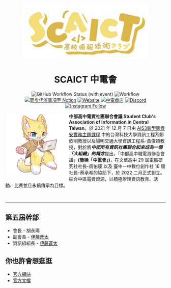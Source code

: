 <div align=center>
<img src=https://raw.githubusercontent.com/SCAICT/website-data/main/converted/img/KawaiiLogo.webp width=400px>
  
# SCAICT 中電會

![GitHub Workflow Status (with event)](https://img.shields.io/github/actions/workflow/status/SCAICT/website-data/.github%2Fworkflows%2Fevents.yml?label=公告部屬&style=flat-square)
![Workflow](https://img.shields.io/github/deployments/SCAICT/Website/production?label=前端部屬&style=flat-square)
[![同步代辦事項至 Notion](https://github.com/SCAICT/SCAICT-uwu/actions/workflows/notion.yml/badge.svg?event=issues)](https://github.com/SCAICT/SCAICT-uwu/actions/workflows/notion.yml)
[![Website](https://img.shields.io/website?label=官方網站&&url=https%3A%2F%2Fscaict.org%2F)](https://scaict.org/)
[![中電商店](https://img.shields.io/website?label=中電商店&&url=https%3A%2F%2Fstore.scaict.org%2F)](https://store.scaict.org/)
[![Discord](https://img.shields.io/discord/959823904266944562?label=Discord&logo=discord&)](https://dc.scaict.org)
[![Instagram Follow](https://img.shields.io/badge/follow-%40scaict.tw-pink?&logo=instagram)](https://www.instagram.com/scaict.tw/)
</div>

<img src="https://raw.githubusercontent.com/SCAICT/website-data/main/converted/img/scaict-uwu.webp" width="200px" alt="中電喵 SCAICT uwu" align=left>

**中部高中電資社團聯合會議 Student Club's Association of Information in Central Taiwan**，於 2021 年 12 月 7 日由 [AIS3新型態資安實務主題課程](https://ais3.org/) 中的台灣科技大學資訊工程系鄭欣明教授以及陽明交通大學資訊工程系-黃俊穎教授，對於將***中部所有資訊社團聯合起來成為一個「大組織」的概念***提出，「中部高中職電資聯合會議」**(簡稱「中電會」)**，在文華高中 29 屆電腦研究社社長-周佑康 以及 臺中一中數位創作社 16 屆社長-蔡承希的協助下，於 2022 二月正式創立。結合中區電資資源，以積極辦理資訊教育、活動、比賽並且永續傳承為目標。

<br clear="both"/>
<hr>

## 第五屆幹部

* 會長 - 胡永璋
* 副會長 - [伊藤蒼太](https://github.com/itousouta15)
* 資訊組組長 - [伊藤蒼太](https://github.com/itousouta15)

## 你也許會想逛逛

* [官方網站](https://scaict.org)
* [官方文檔](https://doc.scaict.org)
